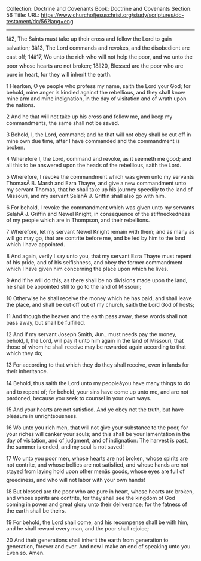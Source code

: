 Collection: Doctrine and Covenants
Book: Doctrine and Covenants
Section: 56
Title: 
URL: https://www.churchofjesuschrist.org/study/scriptures/dc-testament/dc/56?lang=eng

---

1â2, The Saints must take up their cross and follow the Lord to gain salvation; 3â13, The Lord commands and revokes, and the disobedient are cast off; 14â17, Wo unto the rich who will not help the poor, and wo unto the poor whose hearts are not broken; 18â20, Blessed are the poor who are pure in heart, for they will inherit the earth.

1 Hearken, O ye people who profess my name, saith the Lord your God; for behold, mine anger is kindled against the rebellious, and they shall know mine arm and mine indignation, in the day of visitation and of wrath upon the nations.

2 And he that will not take up his cross and follow me, and keep my commandments, the same shall not be saved.

3 Behold, I, the Lord, command; and he that will not obey shall be cut off in mine own due time, after I have commanded and the commandment is broken.

4 Wherefore I, the Lord, command and revoke, as it seemeth me good; and all this to be answered upon the heads of the rebellious, saith the Lord.

5 Wherefore, I revoke the commandment which was given unto my servants ThomasÂ B. Marsh and Ezra Thayre, and give a new commandment unto my servant Thomas, that he shall take up his journey speedily to the land of Missouri, and my servant SelahÂ J. Griffin shall also go with him.

6 For behold, I revoke the commandment which was given unto my servants SelahÂ J. Griffin and Newel Knight, in consequence of the stiffneckedness of my people which are in Thompson, and their rebellions.

7 Wherefore, let my servant Newel Knight remain with them; and as many as will go may go, that are contrite before me, and be led by him to the land which I have appointed.

8 And again, verily I say unto you, that my servant Ezra Thayre must repent of his pride, and of his selfishness, and obey the former commandment which I have given him concerning the place upon which he lives.

9 And if he will do this, as there shall be no divisions made upon the land, he shall be appointed still to go to the land of Missouri;

10 Otherwise he shall receive the money which he has paid, and shall leave the place, and shall be cut off out of my church, saith the Lord God of hosts;

11 And though the heaven and the earth pass away, these words shall not pass away, but shall be fulfilled.

12 And if my servant Joseph Smith, Jun., must needs pay the money, behold, I, the Lord, will pay it unto him again in the land of Missouri, that those of whom he shall receive may be rewarded again according to that which they do;

13 For according to that which they do they shall receive, even in lands for their inheritance.

14 Behold, thus saith the Lord unto my peopleâyou have many things to do and to repent of; for behold, your sins have come up unto me, and are not pardoned, because you seek to counsel in your own ways.

15 And your hearts are not satisfied. And ye obey not the truth, but have pleasure in unrighteousness.

16 Wo unto you rich men, that will not give your substance to the poor, for your riches will canker your souls; and this shall be your lamentation in the day of visitation, and of judgment, and of indignation: The harvest is past, the summer is ended, and my soul is not saved!

17 Wo unto you poor men, whose hearts are not broken, whose spirits are not contrite, and whose bellies are not satisfied, and whose hands are not stayed from laying hold upon other menâs goods, whose eyes are full of greediness, and who will not labor with your own hands!

18 But blessed are the poor who are pure in heart, whose hearts are broken, and whose spirits are contrite, for they shall see the kingdom of God coming in power and great glory unto their deliverance; for the fatness of the earth shall be theirs.

19 For behold, the Lord shall come, and his recompense shall be with him, and he shall reward every man, and the poor shall rejoice;

20 And their generations shall inherit the earth from generation to generation, forever and ever. And now I make an end of speaking unto you. Even so. Amen.
